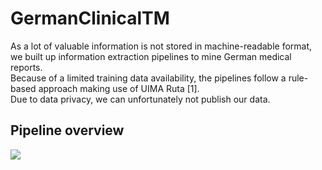 # GermanClinicalTM

As a lot of valuable information is not stored in machine-readable format, we built up information extraction pipelines to mine German medical reports.  
Because of a limited training data availability, the pipelines follow a rule-based approach making use of UIMA Ruta [1].    
Due to data privacy, we can unfortunately not publish our data.  

## Pipeline overview 
![](workflow.png)



